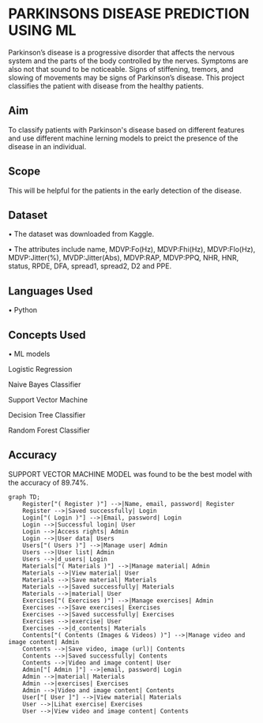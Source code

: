 # PARKINSONS DISEASE PREDICTION USING ML

Parkinson’s disease is a progressive disorder that affects the nervous system and the parts of the body controlled by the nerves. Symptoms are also not that sound to be noticeable. Signs of stiffening, tremors, and slowing of movements may be signs of Parkinson’s disease. This project classifies the patient with disease from the healthy patients.

## Aim

To classify patients with Parkinson's disease based on different features and use different machine lerning models to preict the presence of the disease in an individual.

## Scope

This will be helpful for the patients in the early detection of the disease.


## Dataset

•	The dataset was downloaded from Kaggle.

•	The attributes include name, MDVP:Fo(Hz), MDVP:Fhi(Hz), MDVP:Flo(Hz), MDVP:Jitter(%), MVDP:Jitter(Abs), MDVP:RAP, MDVP:PPQ, NHR, HNR, status, RPDE, DFA, spread1, spread2, D2 and PPE.


## Languages Used

•	Python


## Concepts Used

•	ML models

Logistic Regression

Naive Bayes Classifier

Support Vector Machine

Decision Tree Classifier

Random Forest Classifier

## Accuracy

SUPPORT VECTOR MACHINE MODEL was found to be the best model with the accuracy of 89.74%.


```mermaid
graph TD;
    Register["( Register )"] -->|Name, email, password| Register
    Register -->|Saved successfully| Login
    Login["( Login )"] -->|Email, password| Login
    Login -->|Successful login| User
    Login -->|Access rights| Admin
    Login -->|User data| Users
    Users["( Users )"] -->|Manage user| Admin
    Users -->|User list| Admin
    Users -->|d_users| Login
    Materials["( Materials )"] -->|Manage material| Admin
    Materials -->|View material| User
    Materials -->|Save material| Materials
    Materials -->|Saved successfully| Materials
    Materials -->|material| User
    Exercises["( Exercises )"] -->|Manage exercises| Admin
    Exercises -->|Save exercises| Exercises
    Exercises -->|Saved successfully| Exercises
    Exercises -->|exercise| User
    Exercises -->|d_contents| Materials
    Contents["( Contents (Images & Videos) )"] -->|Manage video and image content| Admin
    Contents -->|Save video, image (url)| Contents
    Contents -->|Saved successfully| Contents
    Contents -->|Video and image content| User
    Admin["[ Admin ]"] -->|email, password| Login
    Admin -->|material| Materials
    Admin -->|exercises| Exercises
    Admin -->|Video and image content| Contents
    User["[ User ]"] -->|View material| Materials
    User -->|Lihat exercise| Exercises
    User -->|View video and image content| Contents
```


